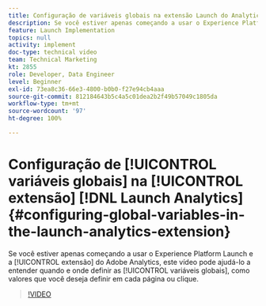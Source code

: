 ```yaml
---
title: Configuração de variáveis globais na extensão Launch do Analytics
description: Se você estiver apenas começando a usar o Experience Platform Launch, e a extensão do Adobe Analytics, este vídeo pode ajudá-lo a entender quando e onde definir as variáveis globais, ou seja, valores que você deseja definir em cada página ou clique.
feature: Launch Implementation
topics: null
activity: implement
doc-type: technical video
team: Technical Marketing
kt: 2855
role: Developer, Data Engineer
level: Beginner
exl-id: 73ea8c36-66e3-4800-b0b0-f27e94cb4aaa
source-git-commit: 812184643b5c4a5c01dea2b2f49b57049c1805da
workflow-type: tm+mt
source-wordcount: '97'
ht-degree: 100%

---
```


# Configuração de [!UICONTROL variáveis globais] na [!UICONTROL extensão] [!DNL Launch Analytics] {#configuring-global-variables-in-the-launch-analytics-extension}

Se você estiver apenas começando a usar o Experience Platform Launch e a [!UICONTROL extensão] do Adobe Analytics, este vídeo pode ajudá-lo a entender quando e onde definir as [!UICONTROL variáveis globais], como valores que você deseja definir em cada página ou clique.

>[!VIDEO](https://video.tv.adobe.com/v/27181/?quality=12&learn=on)
